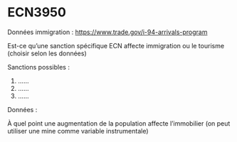 # ECN3950

Données immigration : https://www.trade.gov/i-94-arrivals-program

Est-ce qu’une sanction spécifique ECN affecte immigration ou le tourisme (choisir selon les données)

Sanctions possibles :
1.	……
2.	……
3.	……

Données : 

À quel point une augmentation de la population affecte l’immobilier (on peut utiliser une mine comme variable instrumentale)


